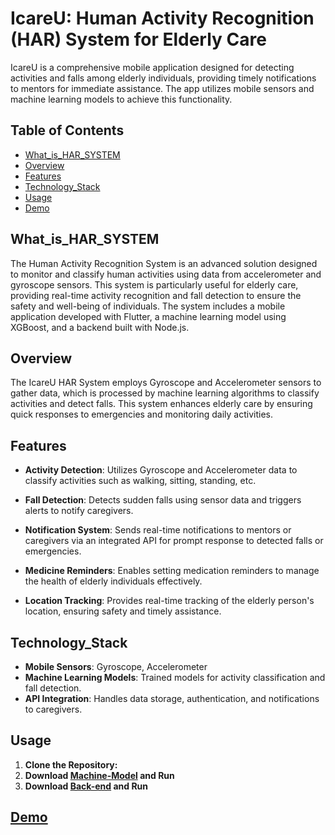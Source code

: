# IcareU: Human Activity Recognition (HAR) System for Elderly Care

IcareU is a comprehensive mobile application designed for detecting activities and falls among elderly individuals, providing timely notifications to mentors for immediate assistance. The app utilizes mobile sensors and machine learning models to achieve this functionality.

## Table of Contents
- [What_is_HAR_SYSTEM](#What_is_HAR_SYSTEM)
- [Overview](#overview)
- [Features](#features)
- [Technology_Stack](#Technology_Stack)
- [Usage](#usage)
- [Demo](#Demo)

## What_is_HAR_SYSTEM
The Human Activity Recognition System is an advanced solution designed to monitor and classify human activities using data from accelerometer and gyroscope sensors. This system is particularly useful for elderly care, providing real-time activity recognition and fall detection to ensure the safety and well-being of individuals. The system includes a mobile application developed with Flutter, a machine learning model using XGBoost, and a backend built with Node.js.

## Overview

The IcareU HAR System employs Gyroscope and Accelerometer sensors to gather data, which is processed by machine learning algorithms to classify activities and detect falls. This system enhances elderly care by ensuring quick responses to emergencies and monitoring daily activities.

## Features

- **Activity Detection**: Utilizes Gyroscope and Accelerometer data to classify activities such as walking, sitting, standing, etc.

- **Fall Detection**: Detects sudden falls using sensor data and triggers alerts to notify caregivers.

- **Notification System**: Sends real-time notifications to mentors or caregivers via an integrated API for prompt response to detected falls or emergencies.

- **Medicine Reminders**: Enables setting medication reminders to manage the health of elderly individuals effectively.

- **Location Tracking**: Provides real-time tracking of the elderly person's location, ensuring safety and timely assistance.

## Technology_Stack

- **Mobile Sensors**: Gyroscope, Accelerometer
- **Machine Learning Models**: Trained models for activity classification and fall detection.
- **API Integration**: Handles data storage, authentication, and notifications to caregivers.

## Usage
1. **Clone the Repository:**
2. **Download [Machine-Model](https://github.com/MohammedAshraf19/Activity_Detection_Model) and Run**
3. **Download [Back-end](https://github.com/MuhammedSayeed/iCareU) and Run**

## [Demo](https://drive.google.com/file/d/1Nujfsnhs5yQp0UrZXgB_iE_xf9J4O8YH/view?usp=sharing)
